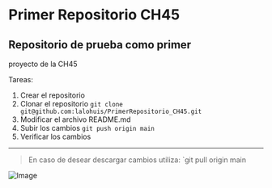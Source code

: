 # Primer Repositorio CH45

## Repositorio de prueba como primer
proyecto de la CH45

Tareas:
1. Crear el repositorio
2. Clonar el repositorio
` git clone git@github.com:lalohuis/PrimerRepositorio_CH45.git `
3. Modificar el archivo README.md
4. Subir los cambios
` git push origin main `
5. Verificar los cambios

---
> En caso de desear descargar cambios utiliza:
`git pull origin main

![Image](https://github.com/fluidicon.png) 